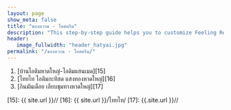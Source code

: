 ```yaml
---
layout: page
show_meta: false
title: "ของหวาน - ไอศครีม"
description: "This step-by-step guide helps you to customize Feeling Responsive to your needs."
header:
   image_fullwidth: "header_hatyai.jpg"
permalink: "/ของหวาน - ไอศครีม/"
---
```



1. [บ้านไอติมหาดใหญ่-ไอติมแฮนเมด][15] 
2. [ไทยไท ไอติมกะทิสด แสงทองหาดใหญ่][16] 
3. [กินมันเดือย เลียบชุมทางหาดใหญ่][17]




 [15]: {{ site.url }}//
 [16]: {{ site.url }}/ไทยไท/
 [17]: {{.site.url }}//

